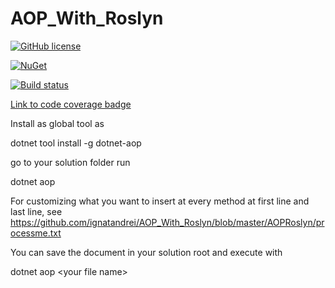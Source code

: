 # AOP_With_Roslyn

[![GitHub license](https://img.shields.io/badge/license-MIT-blue.svg)](https://github.com/ignatandrei/Interpreter/blob/master/LICENSE)  

[![NuGet](https://img.shields.io/nuget/v/dotnet-aop.svg)](https://www.nuget.org/packages/dotnet-aop)

[![Build status](https://ci.appveyor.com/api/projects/status/q63slvkomrifq3ha?svg=true)](https://ci.appveyor.com/project/ignatandrei/aop-with-roslyn)

 <a target='_blank' href='https://ci.appveyor.com/api/projects/ignatandrei/aop-with-roslyn/artifacts/coveragereport/badge_combined.svg' >Link to code coverage badge</a>
 
 
 
Install as global tool as

dotnet tool install -g dotnet-aop

go to your solution folder
run

dotnet aop


For customizing what you want to insert at every method at first line and last line, see https://github.com/ignatandrei/AOP_With_Roslyn/blob/master/AOPRoslyn/processme.txt


You can save the document in your solution root and execute with


dotnet aop &lt;your file name&gt;
